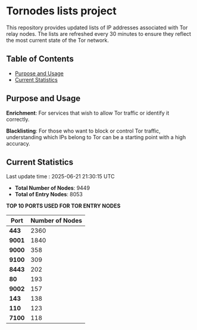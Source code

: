 # Tornodes lists project

This repository provides updated lists of IP addresses associated with Tor relay nodes. The lists are refreshed every 30 minutes to ensure they reflect the most current state of the Tor network.

## Table of Contents

- [Purpose and Usage](#purpose-and-usage)
- [Current Statistics](#current-statistics)


## Purpose and Usage

**Enrichment**: For services that wish to allow Tor traffic or identify it correctly.

**Blacklisting**: For those who want to block or control Tor traffic, understanding which IPs belong to Tor can be a starting point with a high accuracy.

## Current Statistics

Last update time : 2025-06-21 21:30:15 UTC

- **Total Number of Nodes**: 9449
- **Total of Entry Nodes**: 8053

**TOP 10 PORTS USED FOR TOR ENTRY NODES**

| **Port** | **Number of Nodes** |
|------|-----------------|
| **443**   | 2360  |
| **9001**   | 1840  |
| **9000**   | 358  |
| **9100**   | 309  |
| **8443**   | 202  |
| **80**   | 193  |
| **9002**   | 157  |
| **143**   | 138  |
| **110**   | 123  |
| **7100**   | 118  |

